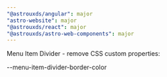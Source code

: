 ```yaml
---
"@astrouxds/angular": major
"astro-website": major
"@astrouxds/react": major
"@astrouxds/astro-web-components": major
---
```


Menu Item Divider - remove CSS custom properties:

--menu-item-divider-border-color
